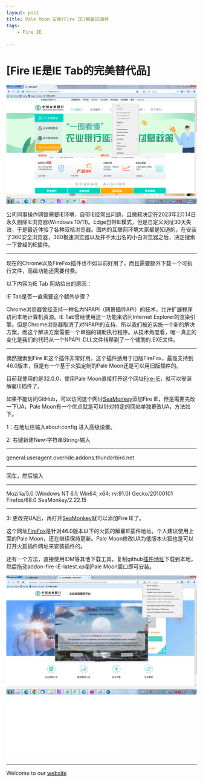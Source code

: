 ```yaml
---
layout: post
title: Pale Moon 安装(Fire IE)解雇IE插件
tags:
    - Fire IE

---
```

# [Fire IE是IE Tab的完美替代品]
![Pale Moon IE Menu](https://raw.githubusercontent.com/huijingfei/huijingfei.github.io/master/images/IE%20menu.png)

公司同事操作网银需要IE环境，自带IE经常出问题，且微软决定在2023年2月14日永久删除IE浏览器(Windows 10/11)。Edge自带IE模式，但是自定义网址30天失效，于是最近体验了各种双核浏览器。国内的互联网环境大家都是知道的，在安装了360安全浏览器，360极速浏览器以及并不太出名的小白浏览器之后，决定搜索一下曾经的IE插件。

------------------------------------------------------

现在的Chrome以及FireFox插件也不如以前好用了，而且需要额外下载一个可执行文件，高级功能还需要付费。

以下内容为IE Tab 网站给出的原因：

IE Tab是否一直需要这个额外步骤？

Chrome浏览器曾经支持一种名为NPAPI（网景插件API）的技术，允许扩展程序访问本地计算机资源。IE Tab曾经使用这一功能来访问Internet Explorer的渲染引擎。但是Chrome浏览器取消了对NPAPI的支持，所以我们被迫实施一个新的解决方案，而这个解决方案需要一个单独的辅助执行程序。从技术角度看，唯一真正的变化是我们的代码从一个NPAPI .DLL文件转移到了一个辅助的.EXE文件。

------------------------------------------------------

偶然搜索到Fire IE这个插件非常好用，这个插件适用于旧版FireFox，最高支持到46.0版本，但是有一个基于火狐定制的Pale Moon还是可以用旧版插件的。

目前我使用的是32.0.0，使用Pale Moon直接打开这个网址[Fire-IE](https://github.com/yxl/Fire-IE/releases/download/0.4.6.2/fireie-0.4.6.2-unified.xpi)，就可以安装解雇IE插件了。

如果不能访问GitHub，可以访问这个网址[SeaMonkey](https://addons.thunderbird.net/zh-cn/seamonkey/addon/fire-ie/)添加Fire IE，但是需要先改一下UA，Pale Moon有一个优点就是可以针对特定的网站单独更改UA，方法如下。

1：在地址栏输入about:config 进入高级设置。

2: 右键新建New›字符串String›输入

------------------------------------------------------

general.useragent.override.addons.thunderbird.net

------------------------------------------------------

回车，然后输入

------------------------------------------------------

Mozilla/5.0 (Windows NT 6.1; Win64; x64; rv:91.0) Gecko/20100101 Firefox/68.0 SeaMonkey/2.22.15

------------------------------------------------------

3: 更改完UA后，再打开[SeaMonkey](https://addons.thunderbird.net/zh-cn/seamonkey/addon/fire-ie/)就可以添加Fire IE了。

这个网址[FireFox](https://addons.thunderbird.net/en-us/firefox/addon/fire-ie/)是针对46.0版本以下的火狐的解雇IE插件地址。个人建议使用上面的Pale Moon，还在继续保持更新。Pale Moon修改UA为低版本火狐也是可以打开火狐插件网址来安装插件的。

还有一个方法，直接使用IDM等其他下载工具，复制github[插件地址](https://github.com/yxl/Fire-IE/releases/download/0.4.6.2/fireie-0.4.6.2-unified.xpi)下载到本地，然后拖动addon-fire-IE-latest.xpi到Pale Moon窗口即可安装。

![Pale Moon IE Mode](https://raw.githubusercontent.com/huijingfei/huijingfei.github.io/master/images/palemoon%2032.0.png)

<iframe src="//player.bilibili.com/player.html?aid=991270098&bvid=BV1tx4y1j7zD&cid=993927269&page=1" scrolling="no" border="1" frameborder="yes" framespacing="0" allowfullscreen="true"> </iframe>

------------------------------------------------------

Welcome to our [website](https://tebangtech.com/)
